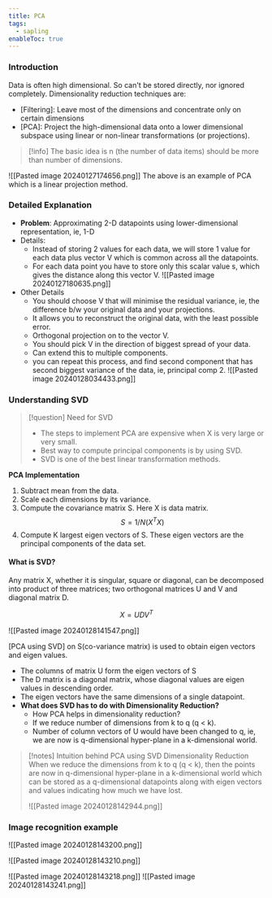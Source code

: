 ```yaml
---
title: PCA
tags:
  - sapling
enableToc: true
---
```

### Introduction

Data is often high dimensional. So can't be stored directly, nor ignored completely.
Dimensionality reduction techniques are:
- [Filtering]: Leave most of the dimensions and concentrate only on certain dimensions
- [PCA]: Project the high-dimensional data onto a lower dimensional subspace using linear or non-linear transformations (or projections). 
>[!info]
>The basic idea is n (the number of data items) should be more than number of dimensions.

![[Pasted image 20240127174656.png]]
The above is an example of PCA which is a linear projection method.
### Detailed Explanation

- **Problem**: Approximating 2-D datapoints using lower-dimensional representation, ie, 1-D
- Details:
	- Instead of storing 2 values for each data, we will store 1 value for each data plus vector V which is common across all the datapoints.
	- For each data point you have to store only this scalar value s, which gives the distance along this vector V.
![[Pasted image 20240127180635.png]]
- Other Details
	- You should choose V that will minimise the residual variance, ie, the difference b/w your original data and your projections.
	- It allows you to reconstruct the original data, with the least possible error.
	- Orthogonal projection on to the vector V.
	- You should pick V in the direction of biggest spread of your data.
	- Can extend this to multiple components.
	- you can repeat this process, and find second component that has second biggest variance of the data, ie, principal comp 2.
![[Pasted image 20240128034433.png]]

### Understanding SVD

>[!question] Need for SVD 
>- The steps to implement PCA are expensive when X is very large or very small. 
>- Best way to compute principal components is by using SVD. 
>- SVD is one of the best linear transformation methods.

**PCA Implementation**
1. Subtract mean from the data.
2. Scale each dimensions by its variance.
3. Compute the covariance matrix S. Here X is data matrix.
$$S = 1/N (X^TX)$$
4. Compute K largest eigen vectors of S. These eigen vectors are the principal components of the data set.
#### What is SVD?

Any matrix X, whether it is singular, square or diagonal, can be decomposed into product of three matrices; two orthogonal matrices U and V and diagonal matrix D.

$$X = UDV^T$$

![[Pasted image 20240128141547.png]]

[PCA using SVD] on S(co-variance matrix) is used to obtain eigen vectors and eigen values.
- The columns of matrix U form the eigen vectors of S
- The D matrix is a diagonal matrix, whose diagonal values are eigen values in descending order.
- The eigen vectors have the same dimensions of a single datapoint.
- **What does SVD has to do with Dimensionality Reduction?**
	- How PCA helps in dimensionality reduction?
	- If we reduce number of dimensions from k to q (q < k).
	- Number of column vectors of U would have been changed to q, ie, we are now is q-dimensional hyper-plane in a k-dimensional world. 

>[!notes] Intuition behind PCA using SVD Dimensionality Reduction
>When we reduce the dimensions from k to q (q < k), then the points are now in q-dimensional hyper-plane in a k-dimensional world which can be stored as a q-dimensional datapoints along with eigen vectors and values indicating how much we have lost.
>
>![[Pasted image 20240128142944.png]]


### Image recognition example

![[Pasted image 20240128143200.png]]

![[Pasted image 20240128143210.png]]

![[Pasted image 20240128143218.png]]
![[Pasted image 20240128143241.png]]